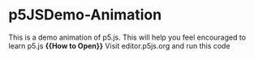# p5JSDemo-Animation
This is a demo animation of p5.js. This will help you feel encouraged to learn p5.js
**{{How to Open}}**
Visit editor.p5js.org and run this code
